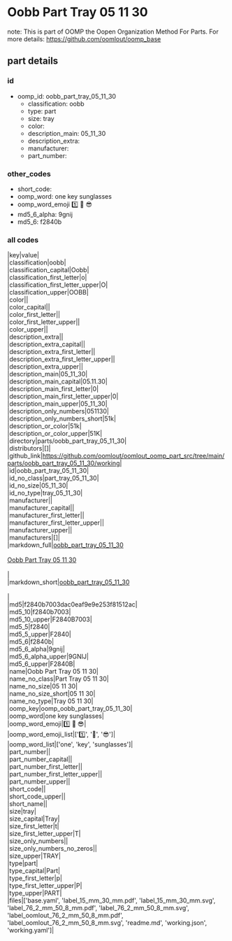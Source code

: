 # Oobb Part Tray 05 11 30  

note: This is part of OOMP the Oopen Organization Method For Parts. For more details: https://github.com/oomlout/oomp_base

##  part details





### id
* oomp_id: oobb_part_tray_05_11_30
  * classification: oobb
  * type: part
  * size: tray
  * color: 
  * description_main: 05_11_30
  * description_extra: 
  * manufacturer: 
  * part_number: 

### other_codes
* short_code: 
* oomp_word: one key sunglasses
* oomp_word_emoji :one: :key: :sunglasses:
* md5_6_alpha: 9gnij
* md5_6: f2840b

### all codes 
|key|value|  
|classification|oobb|  
|classification_capital|Oobb|  
|classification_first_letter|o|  
|classification_first_letter_upper|O|  
|classification_upper|OOBB|  
|color||  
|color_capital||  
|color_first_letter||  
|color_first_letter_upper||  
|color_upper||  
|description_extra||  
|description_extra_capital||  
|description_extra_first_letter||  
|description_extra_first_letter_upper||  
|description_extra_upper||  
|description_main|05_11_30|  
|description_main_capital|05.11.30|  
|description_main_first_letter|0|  
|description_main_first_letter_upper|0|  
|description_main_upper|05_11_30|  
|description_only_numbers|051130|  
|description_only_numbers_short|51k|  
|description_or_color|51k|  
|description_or_color_upper|51K|  
|directory|parts/oobb_part_tray_05_11_30|  
|distributors|[]|  
|github_link|https://github.com/oomlout/oomlout_oomp_part_src/tree/main/parts/oobb_part_tray_05_11_30/working|  
|id|oobb_part_tray_05_11_30|  
|id_no_class|part_tray_05_11_30|  
|id_no_size|05_11_30|  
|id_no_type|tray_05_11_30|  
|manufacturer||  
|manufacturer_capital||  
|manufacturer_first_letter||  
|manufacturer_first_letter_upper||  
|manufacturer_upper||  
|manufacturers|[]|  
|markdown_full|[oobb_part_tray_05_11_30](https://github.com/oomlout/oomlout_oomp_part_src/tree/main/parts/oobb_part_tray_05_11_30/working)<br>[](https://github.com/oomlout/oomlout_oomp_part_src/tree/main/parts/oobb_part_tray_05_11_30/working)<br>[Oobb Part Tray 05 11 30](https://github.com/oomlout/oomlout_oomp_part_src/tree/main/parts/oobb_part_tray_05_11_30/working)<br><br>|  
|markdown_short|[oobb_part_tray_05_11_30](https://github.com/oomlout/oomlout_oomp_part_src/tree/main/parts/oobb_part_tray_05_11_30/working)<br><br>|  
|md5|f2840b7003dac0eaf9e9e253f81512ac|  
|md5_10|f2840b7003|  
|md5_10_upper|F2840B7003|  
|md5_5|f2840|  
|md5_5_upper|F2840|  
|md5_6|f2840b|  
|md5_6_alpha|9gnij|  
|md5_6_alpha_upper|9GNIJ|  
|md5_6_upper|F2840B|  
|name|Oobb Part Tray 05 11 30|  
|name_no_class|Part Tray 05 11 30|  
|name_no_size|05 11 30|  
|name_no_size_short|05 11 30|  
|name_no_type|Tray 05 11 30|  
|oomp_key|oomp_oobb_part_tray_05_11_30|  
|oomp_word|one key sunglasses|  
|oomp_word_emoji|:one: :key: :sunglasses:|  
|oomp_word_emoji_list|[':one:', ':key:', ':sunglasses:']|  
|oomp_word_list|['one', 'key', 'sunglasses']|  
|part_number||  
|part_number_capital||  
|part_number_first_letter||  
|part_number_first_letter_upper||  
|part_number_upper||  
|short_code||  
|short_code_upper||  
|short_name||  
|size|tray|  
|size_capital|Tray|  
|size_first_letter|t|  
|size_first_letter_upper|T|  
|size_only_numbers||  
|size_only_numbers_no_zeros||  
|size_upper|TRAY|  
|type|part|  
|type_capital|Part|  
|type_first_letter|p|  
|type_first_letter_upper|P|  
|type_upper|PART|  
|files|['base.yaml', 'label_15_mm_30_mm.pdf', 'label_15_mm_30_mm.svg', 'label_76_2_mm_50_8_mm.pdf', 'label_76_2_mm_50_8_mm.svg', 'label_oomlout_76_2_mm_50_8_mm.pdf', 'label_oomlout_76_2_mm_50_8_mm.svg', 'readme.md', 'working.json', 'working.yaml']|  
